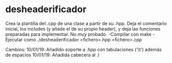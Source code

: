 # desheaderificador
Crea la plantilla del .cpp de una clase a partir de su .hpp. 
Deja el comentario inicial, los includes (y añade el de su propio header), y deja las funciones preparadas para implementar.
No *muy* probado.
-Compilar con make
-Ejecutar como ./desheaderificador \<fichero\>.hpp \<fichero\>.cpp
  
  
  Cambios:
    10/01/19: Añadido soporte a .hpp con tabulaciones ('\t') además de espacios
    10/01/19: Añadida cabecera al .l

